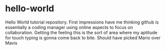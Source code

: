 # hello-world
Hello World tutorial repository.
First impressions have me thinking github is essentially a coding manager using online aspects to focus on collaboration.
Getting the feeling this is the sort of area where my aptitude for touch typing is gonna come back to bite.
Should have picked Mario over Mavis
